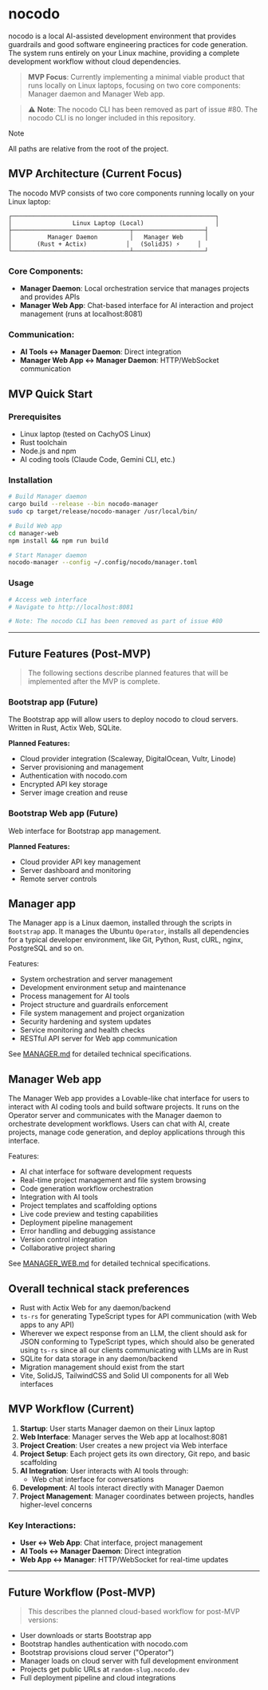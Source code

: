 # nocodo

nocodo is a local AI-assisted development environment that provides guardrails and good software engineering practices for code generation. The system runs entirely on your Linux machine, providing a complete development workflow without cloud dependencies.

> **MVP Focus**: Currently implementing a minimal viable product that runs locally on Linux laptops, focusing on two core components: Manager daemon and Manager Web app.

> ⚠️ **Note**: The nocodo CLI has been removed as part of issue #80. The nocodo CLI is no longer included in this repository.

> [!NOTE]
> All paths are relative from the root of the project.

## MVP Architecture (Current Focus)

The nocodo MVP consists of two core components running locally on your Linux laptop:

```
┌─────────────────────────────────────────────────────────┐
│                 Linux Laptop (Local)                    │
├─────────────────────────────────┬────────────────────┤
│          Manager Daemon         │   Manager Web      │
│       (Rust + Actix)           │   (SolidJS) ⚡     │
└─────────────────────────────────┴────────────────────┘
```

### Core Components:

- **Manager Daemon**: Local orchestration service that manages projects and provides APIs
- **Manager Web App**: Chat-based interface for AI interaction and project management (runs at localhost:8081)

### Communication:

- **AI Tools ↔ Manager Daemon**: Direct integration
- **Manager Web App ↔ Manager Daemon**: HTTP/WebSocket communication

## MVP Quick Start

### Prerequisites
- Linux laptop (tested on CachyOS Linux)
- Rust toolchain
- Node.js and npm
- AI coding tools (Claude Code, Gemini CLI, etc.)

### Installation
```bash
# Build Manager daemon
cargo build --release --bin nocodo-manager
sudo cp target/release/nocodo-manager /usr/local/bin/

# Build Web app
cd manager-web
npm install && npm run build

# Start Manager daemon
nocodo-manager --config ~/.config/nocodo/manager.toml
```

### Usage
```bash
# Access web interface
# Navigate to http://localhost:8081

# Note: The nocodo CLI has been removed as part of issue #80
```

---

## Future Features (Post-MVP)

> The following sections describe planned features that will be implemented after the MVP is complete.

### Bootstrap app (Future)

The Bootstrap app will allow users to deploy nocodo to cloud servers. Written in Rust, Actix Web, SQLite.

**Planned Features:**
- Cloud provider integration (Scaleway, DigitalOcean, Vultr, Linode)
- Server provisioning and management
- Authentication with nocodo.com
- Encrypted API key storage
- Server image creation and reuse

### Bootstrap Web app (Future)

Web interface for Bootstrap app management.

**Planned Features:**
- Cloud provider API key management
- Server dashboard and monitoring
- Remote server controls

## Manager app

The Manager app is a Linux daemon, installed through the scripts in `Bootstrap` app. It manages the Ubuntu `Operator`, installs all dependencies for a typical developer environment, like Git, Python, Rust, cURL, nginx, PostgreSQL and so on.

Features:

- System orchestration and server management
- Development environment setup and maintenance
- Process management for AI tools
- Project structure and guardrails enforcement
- File system management and project organization
- Security hardening and system updates
- Service monitoring and health checks
- RESTful API server for Web app communication

See [MANAGER.md](./MANAGER.md) for detailed technical specifications.

## Manager Web app

The Manager Web app provides a Lovable-like chat interface for users to interact with AI coding tools and build software projects. It runs on the Operator server and communicates with the Manager daemon to orchestrate development workflows. Users can chat with AI, create projects, manage code generation, and deploy applications through this interface.

Features:

- AI chat interface for software development requests
- Real-time project management and file system browsing
- Code generation workflow orchestration
- Integration with AI tools
- Project templates and scaffolding options
- Live code preview and testing capabilities
- Deployment pipeline management
- Error handling and debugging assistance
- Version control integration
- Collaborative project sharing

See [MANAGER_WEB.md](./MANAGER_WEB.md) for detailed technical specifications.

## Overall technical stack preferences

- Rust with Actix Web for any daemon/backend
- `ts-rs` for generating TypeScript types for API communication (with Web apps to any API)
- Wherever we expect response from an LLM, the client should ask for JSON conforming to TypeScript types, which should also be generated using `ts-rs` since all our clients communicating with LLMs are in Rust
- SQLite for data storage in any daemon/backend
- Migration management should exist from the start
- Vite, SolidJS, TailwindCSS and Solid UI components for all Web interfaces

## MVP Workflow (Current)

1. **Startup**: User starts Manager daemon on their Linux laptop
2. **Web Interface**: Manager serves the Web app at localhost:8081
3. **Project Creation**: User creates a new project via Web interface
4. **Project Setup**: Each project gets its own directory, Git repo, and basic scaffolding
5. **AI Integration**: User interacts with AI tools through:
   - Web chat interface for conversations
6. **Development**: AI tools interact directly with Manager Daemon
7. **Project Management**: Manager coordinates between projects, handles higher-level concerns

### Key Interactions:
- **User ↔ Web App**: Chat interface, project management
- **AI Tools ↔ Manager Daemon**: Direct integration
- **Web App ↔ Manager**: HTTP/WebSocket for real-time updates

---

## Future Workflow (Post-MVP)

> This describes the planned cloud-based workflow for post-MVP versions:

- User downloads or starts Bootstrap app
- Bootstrap handles authentication with nocodo.com
- Bootstrap provisions cloud server ("Operator")
- Manager loads on cloud server with full development environment
- Projects get public URLs at `random-slug.nocodo.dev`
- Full deployment pipeline and cloud integrations
